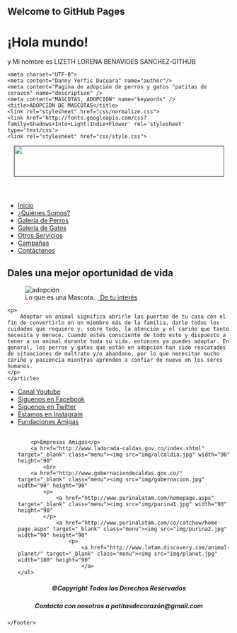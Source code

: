 ## Welcome to GitHub Pages
# ¡Hola mundo!
y Mi nombre es LIZETH LORENA BENAVIDES SANCHEZ-GITHUB
<!DOCTYPE html>


<html lang="es" class"no-js">

<head>
	
	<meta charset="UTF-8">
	<meta content="Danny Yerfis Ducuara" name="author"/>
    <meta content="Pagina de adopción de perros y gatos "patitas de corazon" name="description" />
    <meta content="MASCOTAS, ADOPCIÓN" name="keywords" />
	<title>ADOPCION DE MASCOTAS</title>
	<link rel="stylesheet" href="css/normalize.css">
	<link href='http://fonts.googleapis.com/css?family=Shadows+Into+Light|Indie+Flower' rel='stylesheet' type='text/css'>
    <link rel="stylesheet" href="css/style.css">

</head>


<body>	

<Div id="contenidos">
	<header>
		<center><a href=""><img src="http://www.crearbanner.com/banners/8372244659185641.png" border="0" width="475" height="70" /></a></center>
	</header>

<nav>
	<ul class="menu">
		<li><a href="index.html" class="menu">Inicio</a></li>
		<li><a href="pag1.html"class="menu">¿Quiénes Somos?</a></li>
		<li><a href="pag2.html" class="menu">Galería de Perros</a></li>
		<li><a href="pag3.html" class="menu">Galería de Gatos</a></li>
		<li><a href="pag4.html" class="menu">Otros Servicios</a></li>
		<li><a href="pag5.html" class="menu">Campañas</a></li>
		<li><a href="pag6.html" class="menu">Contáctenos</a></li>
	</ul>
</nav>

<section>
	<article>
		<h2>Dales una mejor oportunidad de vida</h2>
		<figure>
			<img src="img/mascota2.jpg" alt="adopción">
			<figcaption>
				<span>
				Lo que es una Mascota...<a href="http://es.wikipedia.org/wiki/Mascota" target="_blank" class="menu"> De tu interés</a>
				</span>
			</figcaption>
		</figure>

    <p>
    	Adoptar un animal significa abrirle las puertas de tu casa con el fin de convertirlo en un miembro más de la familia, darle todos los cuidados que requiere y, sobre todo, la atención y el cariño que tanto necesita y merece. Cuando estés consciente de todo esto y dispuesto a tener a un animal durante toda su vida, entonces ya puedes adoptar. En general, los perros y gatos que están en adopción han sido rescatados de situaciones de maltrato y/o abandono, por lo que necesitan mucho cariño y paciencia mientras aprenden a confiar de nuevo en los seres humanos.
    </p>
	</article>
</section>

<aside>
    <ul>
		<li><a href="http://www.youtube.com/watch?v=6A6l1FHJyVU" target="_blank" class="menu"> Canal Youtube</a></li>
		<li><a href="http://www.facebook.com/perrosygatos.enadopcion.7?fref=ts" target="_blank" class="menu"> Siguenos en Facebook</a></li>
		<li><a href="http://twitter.com/mascotaadopcion" target="_blank" class="menu"> Siguenos en Twitter</a></li>
		<li><a href="http://top-hashtags.com/hashtag/adopci%C3%B3n/" target="_blank" class="menu"> Estamos en Instagram</a></li>
		<li><a href="http://www.animanaturalis.org/home/co" target="_blank" class="menu"> Fundaciones Amigas</a></li>
		<br>

		<p>Empresas Amigas</p>
		<a href="http://www.ladorada-caldas.gov.co/index.shtml" target="_blank" class="menu"><img src="img/alcaldia.jpg" width="90" height="90"
			<br>
		<a href="http://www.gobernaciondecaldas.gov.co/" target="_blank" class="menu"><img src="img/gobernacion.jpg" width="90" height="90"
			<p>
				<a href="http://www.purinalatam.com/homepage.aspx" target="_blank" class="menu"><img src="img/purina1.jpg" width="90" height="90"
			</p>
				<a href="http://www.purinalatam.com/co/catchow/home-page.aspx" target="_blank" class="menu"><img src="img/purina2.jpg" width="90" height="90"
					<p>
						<a href="http://www.latam.discovery.com/animal-planet/" target="_blank" class="menu"><img src="img/planet.jpg" width="180" height="90"
						</a>
	</ul>	
</aside>
<Footer>
	<h5><center>©Copyright Todos los Derechos Reservados</center></h5>
	<h5><center>Contacta con nosotros a patitasdecorazón@gmail.com</center></h5>
	
	</Footer>
</Div>
</body>


<script src="js/modernizr.js"></script>   
<script src="js/prefixfree.min.js"></script>
<script src="js/jquery-2.1.1.js"></script>   
